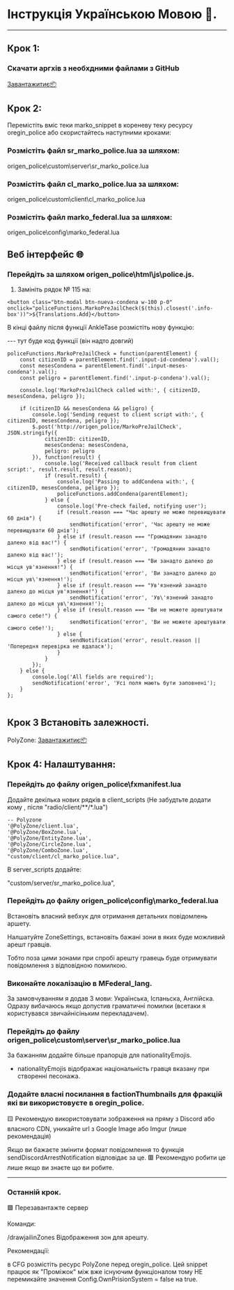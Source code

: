 # Інструкція Українською Мовою 🦉.

---

## Крок 1:

### Скачати аргхів з необхдними файлами з GitHub 
[Завантажитиє📦]([https://example.com](https://github.com/dazuga31/oregin_jail_snippet.git))

## Крок 2:

Перемістіть вміс теки marko_snippet в кореневу теку ресурсу oregin_police або скористайтесь наступними кроками:

### Розмістіть файл sr_marko_police.lua за шляхом:

origen_police\custom\server\sr_marko_police.lua

### Розмістіть файл cl_marko_police.lua за шляхом:

origen_police\custom\client\сl_marko_police.lua

### Розмістіть файл marko_federal.lua за шляхом:

origen_police\config\marko_federal.lua


## Веб інтерфейс 🌐

### Перейдіть за шляхом origen_police\html\js\police.js.

1. Замініть рядок № 115 на:

```
<button class="btn-modal btn-nueva-condena w-100 p-0" onclick="policeFunctions.MarkoPreJailCheck($(this).closest('.info-box'))">${Translations.Add}</button>
```

В кінці файлу після функції AnkleTase розмістіть нову функцію:

--- тут буде код функції (він надто довгий)
```
policeFunctions.MarkoPreJailCheck = function(parentElement) {
    const citizenID = parentElement.find('.input-id-condena').val();
    const mesesCondena = parentElement.find('.input-meses-condena').val();
    const peligro = parentElement.find('.input-p-condena').val();
    
    console.log('MarkoPreJailCheck called with:', { citizenID, mesesCondena, peligro });

    if (citizenID && mesesCondena && peligro) {
        console.log('Sending request to client script with:', { citizenID, mesesCondena, peligro });
        $.post('http://origen_police/MarkoPreJailCheck', JSON.stringify({
            citizenID: citizenID,
            mesesCondena: mesesCondena,
            peligro: peligro
        }), function(result) {
            console.log('Received callback result from client script:', result.result, result.reason);
            if (result.result) {
                console.log('Passing to addCondena with:', { citizenID, mesesCondena, peligro });
                policeFunctions.addCondena(parentElement);
            } else {
                console.log('Pre-check failed, notifying user');
                if (result.reason === "Час арешту не може перевищувати 60 днів") {
                    sendNotification('error', 'Час арешту не може перевищувати 60 днів');
                } else if (result.reason === "Громадянин занадто далеко від вас!") {
                    sendNotification('error', 'Громадянин занадто далеко від вас!');
                } else if (result.reason === "Ви занадто далеко до місця ув'язнення!") {
                    sendNotification('error', 'Ви занадто далеко до місця ув\'язнення!');
                } else if (result.reason === "Ув'язнений занадто далеко до місця ув'язнення!") {
                    sendNotification('error', 'Ув\'язнений занадто далеко до місця ув\'язнення!');
                } else if (result.reason === "Ви не можете арештувати самого себе!") {
                    sendNotification('error', 'Ви не можете арештувати самого себе!');
                } else {
                    sendNotification('error', result.reason || 'Попередня перевірка не вдалася');
                }
            }
        });
    } else {
        console.log('All fields are required');
        sendNotification('error', 'Усі поля мають бути заповнені');
    }
};


```

## Крок 3 Встановіть залежності.

PolyZone: [Завантажитиє📦](https://github.com/mkafrin/PolyZone)


## Крок 4: Налаштування:

### Перейдіть до файлу **origen_police\fxmanifest.lua**

Додайте декілька нових рядків в client_scripts (Не забудтьте додати кому , після "radio/client/**/*.lua")

    -- Polyzone
    '@PolyZone/client.lua',
    '@PolyZone/BoxZone.lua',
    '@PolyZone/EntityZone.lua',
    '@PolyZone/CircleZone.lua',
    '@PolyZone/ComboZone.lua',
    "custom/client/сl_marko_police.lua",
В server_scripts додайте:

"custom/server/sr_marko_police.lua",




### Перейдіть до файлу **origen_police\config\marko_federal.lua**

Встановіть власний вебхук для отримання детальних повідомлень аршету.

Налшатуйте ZoneSettings, встановіть бажані зони в яких буде можливий арешт гравців.

Тобто поза цими зонами при спробі арешту гравець буде отримувати повідомлення з відповідною помилкою.

### Виконайте локалізацію в MFederal_lang.

За замовчуванням я додав 3 мови: Українська, Іспаньска, Англійска.
Одразу вибачаюсь якщо допустив граматичні помилки (всетаки я користувався звичайнісіньким перекладачем).


### Перейдіть до файлу origen_police\custom\server\sr_marko_police.lua

За бажанням додайте більше прапорців для nationalityEmojis.
- nationalityEmojis відображає національність гравця вказану при створенні песонажа.

### Додайте власні посилання в factionThumbnails для фракцій які ви використовуєте в oregin_police.

🟨 Рекомендую використовувати зображення на пряму з Discord або власного CDN, уникайте url з Google Image або Imgur (лише рекомендація)

Якщо ви бажаєте змінити формат повідомлення то функція sendDiscordArrestNotification відповідає за це.
🟥 Рекомендую робити це лише якщо ви знаєте що ви робите.

---


### Останній крок.

🟩 Перезавантажте сервер




Команди:

/drawjailinZones Відображення зон для арешту.


Рекомендації:

в CFG розмістіть ресурс PolyZone перед oregin_police.
Цей snippet працює як "Проміжок" між вже існуючим функціоналом тому НЕ перемикайте значення Config.OwnPrisionSystem = false на true.
